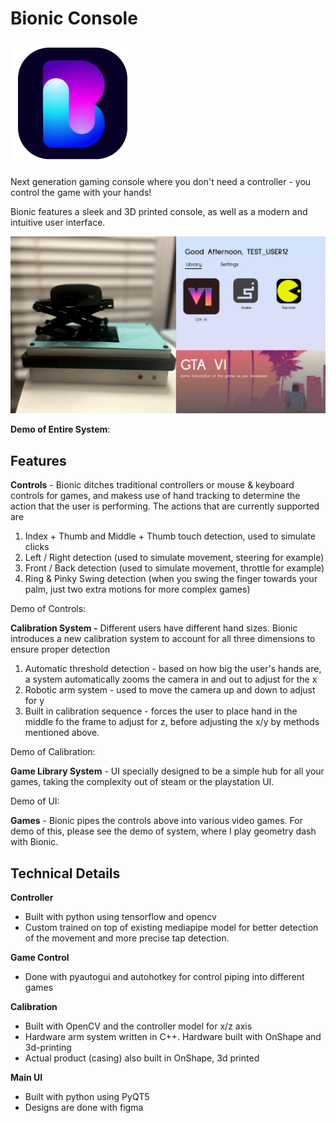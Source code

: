 # Bionic Console

![image](MAIN_UI/resources/logo.png)

Next generation gaming console where you don't need a controller - you control the game with your hands!

Bionic features a sleek and 3D printed console, as well as a modern and intuitive user interface.

![image](cover.png)


**Demo of Entire System**:


## **Features**

**Controls** - Bionic ditches traditional controllers or mouse & keyboard controls for games, and makess use of hand tracking to determine the action that the user is performing. The actions that are currently supported are
1. Index + Thumb and Middle + Thumb touch detection, used to simulate clicks
2. Left / Right detection (used to simulate movement, steering for example)
3. Front / Back detection (used to simulate movement, throttle for example)
4. Ring & Pinky Swing detection (when you swing the finger towards your palm, just two extra motions for more complex games)

Demo of Controls:


**Calibration System -** Different users have different hand sizes. Bionic introduces a new calibration system to account for all three dimensions to ensure proper detection
1. Automatic threshold detection - based on how big the user's hands are, a system automatically zooms the camera in and out to adjust for the x
2. Robotic arm system - used to move the camera up and down to adjust for y
3. Built in calibration sequence - forces the user to place hand in the middle fo the frame to adjust for z, before adjusting the x/y by methods mentioned above. 

Demo of Calibration:


**Game Library System** - UI specially designed to be a simple hub for all your games, taking the complexity out of steam or the playstation UI.

Demo of UI:


**Games** - Bionic pipes the controls above into various video games. For demo of this, please see the demo of system, where I play geometry dash with Bionic.



## **Technical Details**

**Controller**
- Built with python using tensorflow and opencv
- Custom trained on top of existing mediapipe model for better detection of the movement and more precise tap detection.

**Game Control**
- Done with pyautogui and autohotkey for control piping into different games

**Calibration**
- Built with OpenCV and the controller model for x/z axis
- Hardware arm system written in C++. Hardware built with OnShape and 3d-printing
- Actual product (casing) also built in OnShape, 3d printed

**Main UI**
- Built with python using PyQT5
- Designs are done with figma